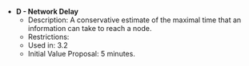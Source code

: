 


- **D - Network Delay**
	- Description: A conservative estimate of the maximal time that an information can take to reach a node.
	- Restrictions:
	- Used in: 3.2
	- Initial Value Proposal: 5 minutes.
<!--stackedit_data:
eyJoaXN0b3J5IjpbLTc5Nzg1MTQsLTUxNzQyMjYxNiwxMDU1ND
Y3MjE2XX0=
-->